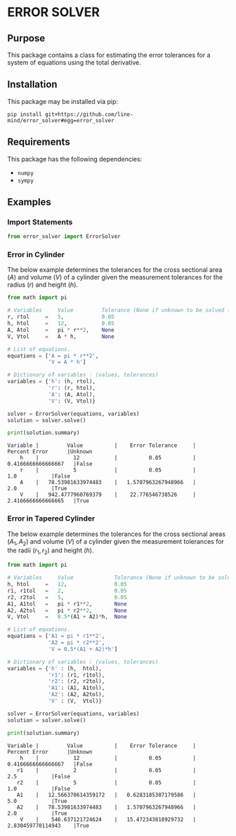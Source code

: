 
# ERROR SOLVER

## Purpose

This package contains a class for estimating the error tolerances for
a system of equations using the total derivative.

## Installation

This package may be installed via pip:

```
pip install git+https://github.com/line-mind/error_solver#egg=error_solver
```

## Requirements

This package has the following dependencies:

  * `numpy`
  * `sympy`

## Examples

### Import Statements


```python
from error_solver import ErrorSolver
```

### Error in Cylinder

The below example determines the tolerances for the cross sectional area $(A)$ and volume $(V)$ of a cylinder given the measurement tolerances for the radius $(r)$ and height $(h)$.


```python
from math import pi

# Variables     Value         Tolerance (None if unknown to be solved for)
r, rtol     =   5,            0.05
h, htol     =   12,           0.05
A, Atol     =   pi * r**2,    None
V, Vtol     =   A * h,        None

# List of equations.
equations = ['A = pi * r**2',
             'V = A * h']

# Dictionary of variables : (values, tolerances)
variables = {'h': (h, rtol),
             'r': (r, htol),
             'A': (A, Atol),
             'V': (V, Vtol)}

solver = ErrorSolver(equations, variables)
solution = solver.solve()

print(solution.summary)
```

    Variable |         Value          |    Error Tolerance     |     Percent Error      |Unknown
        h    |           12           |          0.05          |   0.4166666666666667   |False
        r    |           5            |          0.05          |          1.0           |False
        A    |   78.53981633974483    |   1.5707963267948966   |          2.0           |True
        V    |   942.4777960769379    |    22.776546738526     |   2.4166666666666665   |True


### Error in Tapered Cylinder

The below example determines the tolerances for the cross sectional areas $(A_1, A_2)$ and volume $(V)$ of a cylinder given the measurement tolerances for the radii $(r_1, r_2)$ and height $(h)$.


```python
from math import pi

# Variables     Value             Tolerance (None if unknown to be solved for)
h, htol     =   12,               0.05
r1, r1tol   =   2,                0.05
r2, r2tol   =   5,                0.05
A1, A1tol   =   pi * r1**2,       None
A2, A2tol   =   pi * r2**2,       None
V, Vtol     =   0.5*(A1 + A2)*h,  None

# List of equations.
equations = ['A1 = pi * r1**2',
             'A2 = pi * r2**2',
             'V = 0.5*(A1 + A2)*h']

# Dictionary of variables : (values, tolerances)
variables = {'h' : (h,  htol),
             'r1': (r1, r1tol),
             'r2': (r2, r2tol),
             'A1': (A1, A1tol),
             'A2': (A2, A2tol),
             'V' : (V,  Vtol)}

solver = ErrorSolver(equations, variables)
solution = solver.solve()

print(solution.summary)
```

    Variable |         Value          |    Error Tolerance     |     Percent Error      |Unknown
        h    |           12           |          0.05          |   0.4166666666666667   |False
       r1    |           2            |          0.05          |          2.5           |False
       r2    |           5            |          0.05          |          1.0           |False
       A1    |   12.566370614359172   |   0.6283185307179586   |          5.0           |True
       A2    |   78.53981633974483    |   1.5707963267948966   |          2.0           |True
        V    |    546.637121724624    |   15.472343818929732   |   2.830459770114943    |True

